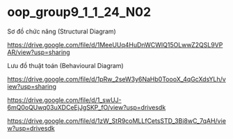 
# oop_group9_1_1_24_N02

Sơ đồ chức năng (Structural Diagram)

https://drive.google.com/file/d/1MeeUUq4HuDnWCWIQ15OLwwZ2QSL9VPAR/view?usp=sharing

Lưu đồ thuật toán (Behavioural Diagram)

https://drive.google.com/file/d/1pRw_2seW3y6NaHb0ToooX_4qGcXdsYLh/view?usp=sharing

https://drive.google.com/file/d/1_swUJ-6mQ0oQUwq03uXDCeEjJgSKP_fO/view?usp=drivesdk

https://drive.google.com/file/d/1zW_StR9coMLLfCetsSTD_3Bi8wC_7qAH/view?usp=drivesdk
